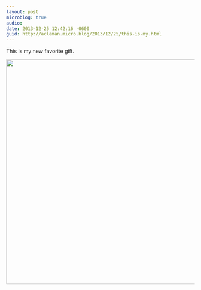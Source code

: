 ```yaml
---
layout: post
microblog: true
audio: 
date: 2013-12-25 12:42:16 -0600
guid: http://aclaman.micro.blog/2013/12/25/this-is-my.html
---
```

This is my new favorite gift.

<img src="http://micro.alexclaman.com/uploads/2018/0eeff69f88.jpg" width="600" height="600" />
